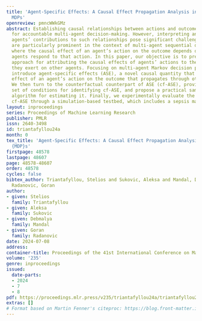```yaml
---
title: 'Agent-Specific Effects: A Causal Effect Propagation Analysis in Multi-Agent
  MDPs'
openreview: pmncWWkGMz
abstract: Establishing causal relationships between actions and outcomes is fundamental
  for accountable multi-agent decision-making. However, interpreting and quantifying
  agents’ contributions to such relationships pose significant challenges. These challenges
  are particularly prominent in the context of multi-agent sequential decision-making,
  where the causal effect of an agent’s action on the outcome depends on how other
  agents respond to that action. In this paper, our objective is to present a systematic
  approach for attributing the causal effects of agents’ actions to the influence
  they exert on other agents. Focusing on multi-agent Markov decision processes, we
  introduce agent-specific effects (ASE), a novel causal quantity that measures the
  effect of an agent’s action on the outcome that propagates through other agents.
  We then turn to the counterfactual counterpart of ASE (cf-ASE), provide a sufficient
  set of conditions for identifying cf-ASE, and propose a practical sampling-based
  algorithm for estimating it. Finally, we experimentally evaluate the utility of
  cf-ASE through a simulation-based testbed, which includes a sepsis management environment.
layout: inproceedings
series: Proceedings of Machine Learning Research
publisher: PMLR
issn: 2640-3498
id: triantafyllou24a
month: 0
tex_title: 'Agent-Specific Effects: A Causal Effect Propagation Analysis in Multi-Agent
  {MDP}s'
firstpage: 48578
lastpage: 48607
page: 48578-48607
order: 48578
cycles: false
bibtex_author: Triantafyllou, Stelios and Sukovic, Aleksa and Mandal, Debmalya and
  Radanovic, Goran
author:
- given: Stelios
  family: Triantafyllou
- given: Aleksa
  family: Sukovic
- given: Debmalya
  family: Mandal
- given: Goran
  family: Radanovic
date: 2024-07-08
address:
container-title: Proceedings of the 41st International Conference on Machine Learning
volume: '235'
genre: inproceedings
issued:
  date-parts:
  - 2024
  - 7
  - 8
pdf: https://proceedings.mlr.press/v235/triantafyllou24a/triantafyllou24a.pdf
extras: []
# Format based on Martin Fenner's citeproc: https://blog.front-matter.io/posts/citeproc-yaml-for-bibliographies/
---
```

